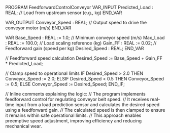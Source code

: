 PROGRAM FeedforwardControlConveyor
VAR_INPUT
    Predicted_Load : REAL; // Load from upstream sensor (e.g., kg)
END_VAR

VAR_OUTPUT
    Conveyor_Speed : REAL; // Output speed to drive the conveyor motor (m/s)
END_VAR

VAR
    Base_Speed : REAL := 1.0; // Minimum conveyor speed (m/s)
    Max_Load : REAL := 100.0; // Load scaling reference (kg)
    Gain_FF : REAL := 0.02;   // Feedforward gain (speed per kg)
    Desired_Speed : REAL;
END_VAR

// Feedforward speed calculation
Desired_Speed := Base_Speed + Gain_FF * Predicted_Load;

// Clamp speed to operational limits
IF Desired_Speed > 2.0 THEN
    Conveyor_Speed := 2.0;
ELSIF Desired_Speed < 0.5 THEN
    Conveyor_Speed := 0.5;
ELSE
    Conveyor_Speed := Desired_Speed;
END_IF;

// Inline comments explaining the logic:
// The program implements feedforward control for regulating conveyor belt speed.
// It receives real-time input from a load prediction sensor and calculates the desired speed using a feedforward gain.
// The calculated speed is then clamped to ensure it remains within safe operational limits.
// This approach enables preemptive speed adjustment, improving efficiency and reducing mechanical wear.



